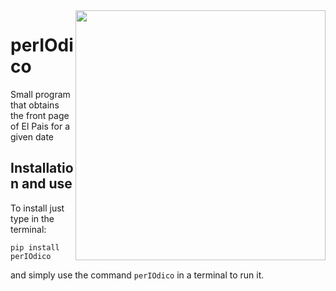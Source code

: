 <img src="https://github.com/jtl125/perIOdico/blob/master/main_logo.png" width="400" align="right">

# perIOdico
Small program that obtains the front page of El Pais for a given date

## Installation and use

To install just type in the terminal:

```
pip install perIOdico
```

and simply use the command `perIOdico` in a terminal to run it.
